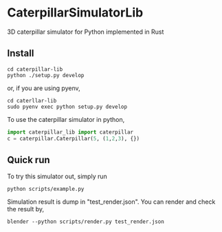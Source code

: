 # CaterpillarSimulatorLib
3D caterpillar simulator for Python implemented in Rust

## Install

```shell:
cd caterpillar-lib
python ./setup.py develop
```

or, if you are using pyenv, 

```shell:
cd caterllar-lib
sudo pyenv exec python setup.py develop
```

To use the caterpillar simulator in python,
```python
import caterpillar_lib import caterpillar
c = caterpillar.Caterpillar(5, (1,2,3), {})
```

## Quick run
To try this simulator out, simply run

```shell
python scripts/example.py
```

Simulation result is dump in "test_render.json".
You can render and check the result by,

```shell
blender --python scripts/render.py test_render.json
```
